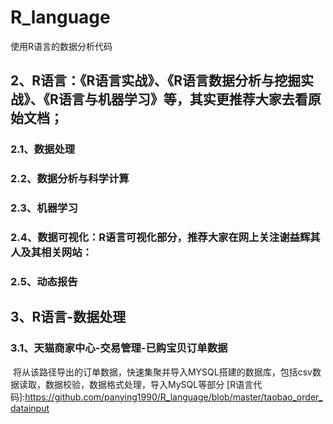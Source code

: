 # R_language
使用R语言的数据分析代码

## 2、R语言：《R语言实战》、《R语言数据分析与挖掘实战》、《R语言与机器学习》等，其实更推荐大家去看原始文档；  
### 2.1、数据处理
### 2.2、数据分析与科学计算
### 2.3、机器学习
### 2.4、数据可视化：R语言可视化部分，推荐大家在网上关注谢益辉其人及其相关网站：
### 2.5、动态报告

## 3、R语言-数据处理
### 3.1、天猫商家中心-交易管理-已购宝贝订单数据
  将从该路径导出的订单数据，快速集聚并导入MYSQL搭建的数据库，包括csv数据读取，数据校验，数据格式处理，导入MySQL等部分 
  [R语言代码]:https://github.com/panying1990/R_language/blob/master/taobao_order_datainput
  

